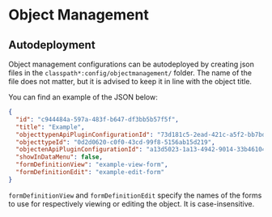 # Object Management

## Autodeployment

Object management configurations can be autodeployed by creating json files in the `classpath*:config/objectmanagement/`
folder. The name of the file does not matter, but it is advised to keep it in line with the object title.

You can find an example of the JSON below:

```json
{
  "id": "c944484a-597a-483f-b647-df3bb5b57f5f",
  "title": "Example",
  "objecttypenApiPluginConfigurationId": "73d181c5-2ead-421c-a5f2-bb7bd455e922",
  "objecttypeId": "0d2d0620-c0f0-43cd-99f8-5156ab15d219",
  "objectenApiPluginConfigurationId": "a13d5023-1a13-4942-9014-33b46104fb5e",
  "showInDataMenu": false,
  "formDefinitionView": "example-view-form",
  "formDefinitionEdit": "example-edit-form"
}
```

`formDefinitionView` and `formDefinitionEdit` specify the names of the forms to use for respectively viewing or editing the object. It is case-insensitive. 
